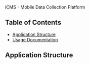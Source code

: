 iCMS - Mobile Data Collection Platform

## Table of Contents

* [Application Structure](#application-structure)
* [Usage Documentation](docs/usage_documentation.md)

## Application Structure
